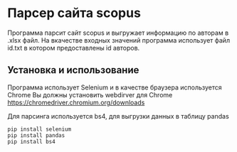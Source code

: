 # Парсер сайта scopus

Программа парсит сайт scopus и выгружает информацию по авторам в .xlsx файл.
На вкачестве входных значений программа использует файл id.txt в котором предоставлены id
авторов.

## Установка и использование
Программа использует Selenium и в качестве браузера используется Chrome Вы должны установить webdirver для Chrome https://chromedriver.chromium.org/downloads

Для парсинга используется bs4, для выгрузки данных в таблицу pandas

    pip install selenium
    pip install pandas
    pip install bs4